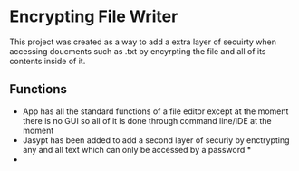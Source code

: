 # Encrypting File Writer

This project was created as a way to add a extra layer of secuirty when accessing doucments such as .txt by encyrpting the file and all of its contents inside of it.

## Functions
* App has all the standard functions of a file editor except at the moment there is no GUI so all of it is done through command line/IDE at the moment
* Jasypt has been added to add a second layer of securiy by enctrypting any and all text which can only be accessed by a password
  *
*
